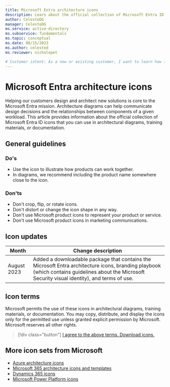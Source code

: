 ```yaml
---
title: Microsoft Entra architecture icons
description: Learn about the official collection of Microsoft Entra ID icons that you can use in architectural diagrams, training materials, or documentation.
author: CelesteDG
manager: CelesteDG
ms.service: active-directory
ms.subservice: fundamentals
ms.topic: conceptual
ms.date: 08/15/2023
ms.author: celested
ms.reviewer: nicholepet

# Customer intent: As a new or existing customer, I want to learn how I can use the official Microsoft Entra ID icons in architectural diagrams, training materials, or documentation.
---
```


# Microsoft Entra architecture icons

Helping our customers design and architect new solutions is core to the Microsoft Entra mission. Architecture diagrams can help communicate design decisions and the relationships between components of a given workload. This article provides information about the official collection of Microsoft Entra ID icons that you can use in architectural diagrams, training materials, or documentation.

## General guidelines

### Do's

- Use the icon to illustrate how products can work together.
- In diagrams, we recommend including the product name somewhere close to the icon.

### Don'ts

- Don't crop, flip, or rotate icons.
- Don't distort or change the icon shape in any way.
- Don't use Microsoft product icons to represent your product or service.
- Don't use Microsoft product icons in marketing communications.

## Icon updates

| Month | Change description |
|-------|--------------------|
| August 2023 | Added a downloadable package that contains the Microsoft Entra architecture icons, branding playbook (which contains guidelines about the Microsoft Security visual identity), and terms of use. |

## Icon terms

Microsoft permits the use of these icons in architectural diagrams, training materials, or documentation. You may copy, distribute, and display the icons only for the permitted use unless granted explicit permission by Microsoft. Microsoft reserves all other rights.

 > [!div class="button"]
 > [I agree to the above terms. Download icons.](https://download.microsoft.com/download/a/4/2/a4289cad-4eaf-4580-87fd-ce999a601516/Microsoft-Entra-architecture-icons.zip?wt.mc_id=microsoftentraicons_downloadmicrosoftentraicons_content_cnl_csasci)

## More icon sets from Microsoft

- [Azure architecture icons](/azure/architecture/icons)
- [Microsoft 365 architecture icons and templates](/microsoft-365/solutions/architecture-icons-templates)
- [Dynamics 365 icons](/dynamics365/get-started/icons)
- [Microsoft Power Platform icons](/power-platform/guidance/icons)
